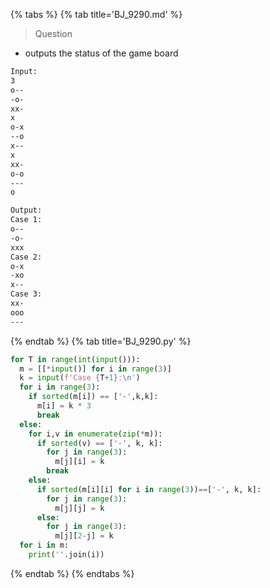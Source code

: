 {% tabs %}
{% tab title='BJ_9290.md' %}

> Question

* outputs the status of the game board

```txt
Input:
3
o--
-o-
xx-
x
o-x
--o
x--
x
xx-
o-o
---
o

Output:
Case 1:
o--
-o-
xxx
Case 2:
o-x
-xo
x--
Case 3:
xx-
ooo
---
```

{% endtab %}
{% tab title='BJ_9290.py' %}

```py
for T in range(int(input())):
  m = [[*input()] for i in range(3)]
  k = input(f'Case {T+1}:\n')
  for i in range(3):
    if sorted(m[i]) == ['-',k,k]:
      m[i] = k * 3
      break
  else:
    for i,v in enumerate(zip(*m)):
      if sorted(v) == ['-', k, k]:
        for j in range(3):
          m[j][i] = k
        break
    else:
      if sorted(m[i][i] for i in range(3))==['-', k, k]:
        for j in range(3):
          m[j][j] = k
      else:
        for j in range(3):
          m[j][2-j] = k
  for i in m:
    print(''.join(i))
```

{% endtab %}
{% endtabs %}
